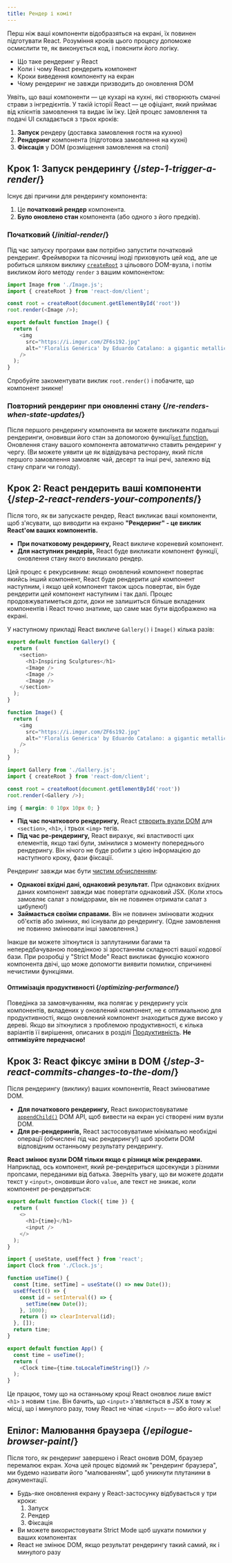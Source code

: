 ```yaml
---
title: Рендер і коміт
---
```


<Intro>

Перш ніж ваші компоненти відобразяться на екрані, їх повинен підготувати React. Розуміння кроків цього процесу допоможе осмислити те, як виконується код, і пояснити його логіку.

</Intro>

<YouWillLearn>

* Що таке рендеринг у React
* Коли і чому React рендерить компонент
* Кроки виведення компоненту на екран
* Чому рендеринг не завжди призводить до оновлення DOM

</YouWillLearn>

Уявіть, що ваші компоненти — це кухарі на кухні, які створюють смачні страви з інгредієнтів. У такій історії React — це офіціант, який приймає від клієнтів замовлення та видає їм їжу. Цей процес замовлення та подачі UI складається з трьох кроків:

1. **Запуск** рендеру (доставка замовлення гостя на кухню)
2. **Рендеринг** компонента (підготовка замовлення на кухні)
3. **Фіксація** у DOM (розміщення замовлення на столі)

<IllustrationBlock sequential>
  <Illustration caption="Виклик" alt="React як офіціант у ресторані, що збирає замовлення від клієнтів і передає їх до Кухні компонентів." src="/images/docs/illustrations/i_render-and-commit1.png" />
  <Illustration caption="Render" alt="The Card Chef gives React a fresh Card component." src="/images/docs/illustrations/i_render-and-commit2.png" />
  <Illustration caption="Commit" alt="React delivers the Card to the user at their table." src="/images/docs/illustrations/i_render-and-commit3.png" />
</IllustrationBlock>

## Крок 1: Запуск рендерингу {/*step-1-trigger-a-render*/}

Існує дві причини для рендерингу компонента:

1. Це **початковий рендер** компонента.
2. **Було оновлено стан** компонента (або одного з його предків).

### Початковий {/*initial-render*/}

Під час запуску програми вам потрібно запустити початковий рендеринг. Фреймворки та пісочниці іноді приховують цей код, але це робиться шляхом виклику [`createRoot`](/reference/react-dom/client/createRoot) з цільового DOM-вузла, і потім викликом його методу `render` з вашим компонентом:

<Sandpack>

```js src/index.js active
import Image from './Image.js';
import { createRoot } from 'react-dom/client';

const root = createRoot(document.getElementById('root'))
root.render(<Image />);
```

```js src/Image.js
export default function Image() {
  return (
    <img
      src="https://i.imgur.com/ZF6s192.jpg"
      alt="'Floralis Genérica' by Eduardo Catalano: a gigantic metallic flower sculpture with reflective petals"
    />
  );
}
```

</Sandpack>

Спробуйте закоментувати виклик `root.render()` і побачите, що компонент зникне!

### Повторний рендеринг при оновленні стану {/*re-renders-when-state-updates*/}

Після першого рендерингу компонента ви можете викликати подальші рендеринги, оновивши його стан за допомогою функції[`set` function.](/reference/react/useState#setstate) Оновлення стану вашого компонента автоматично ставить рендеринг у чергу. (Ви можете уявити це як відвідувача ресторану, який після першого замовлення замовляє чай, десерт та інші речі, залежно від стану спраги чи голоду).

<IllustrationBlock sequential>
  <Illustration caption="State update..." alt="React as a server in a restaurant, serving a Card UI to the user, represented as a patron with a cursor for their head. They patron expresses they want a pink card, not a black one!" src="/images/docs/illustrations/i_rerender1.png" />
  <Illustration caption="...triggers..." alt="React returns to the Component Kitchen and tells the Card Chef they need a pink Card." src="/images/docs/illustrations/i_rerender2.png" />
  <Illustration caption="...render!" alt="The Card Chef gives React the pink Card." src="/images/docs/illustrations/i_rerender3.png" />
</IllustrationBlock>

## Крок 2: React рендерить ваші компоненти {/*step-2-react-renders-your-components*/}

Після того, як ви запускаєте рендер, React викликає ваші компоненти, щоб з'ясувати, що виводити на екраню **"Рендеринг" - це виклик React'ом ваших компонентів.**

* **При початковому рендерингу,** React викличе кореневий компонент.
* **Для наступних рендерів,** React буде викликати компонент функції, оновлення стану якого викликало рендер.

Цей процес є рекурсивним: якщо оновлений компонент повертає якийсь інший компонент, React буде рендерити _цей_ компонент наступним, і якщо цей компонент також щось повертає, він буде рендерити _цей_ компонент наступним і так далі. Процес продовжуватиметься доти, доки не залишиться більше вкладених компонентів і React точно знатиме, що саме має бути відображено на екрані.

У наступному прикладі React викличе `Gallery()` і `Image()` кілька разів:

<Sandpack>

```js src/Gallery.js active
export default function Gallery() {
  return (
    <section>
      <h1>Inspiring Sculptures</h1>
      <Image />
      <Image />
      <Image />
    </section>
  );
}

function Image() {
  return (
    <img
      src="https://i.imgur.com/ZF6s192.jpg"
      alt="'Floralis Genérica' by Eduardo Catalano: a gigantic metallic flower sculpture with reflective petals"
    />
  );
}
```

```js src/index.js
import Gallery from './Gallery.js';
import { createRoot } from 'react-dom/client';

const root = createRoot(document.getElementById('root'))
root.render(<Gallery />);
```

```css
img { margin: 0 10px 10px 0; }
```

</Sandpack>

* **Під час початкового рендерингу,** React [створить вузли DOM](https://developer.mozilla.org/docs/Web/API/Document/createElement) для `<section>`, `<h1>`, і трьох `<img>` тегів. 
* **Під час ре-рендерингу,** React вирахує, які властивості цих елементів, якщо такі були, змінилися з моменту попереднього рендерингу. Він нічого не буде робити з цією інформацією до наступного кроку, фази фіксації.

<Pitfall>

Рендеринг завжди має бути [чистим обчисленням](/learn/keeping-components-pure):

* **Однакові вхідні дані, однаковий результат.** При однакових вхідних даних компонент завжди має повертати однаковий JSX. (Коли хтось замовляє салат з помідорами, він не повинен отримати салат з цибулею!)
* **Займається своїми справами.** Він не повинен змінювати жодних об'єктів або змінних, які існували до рендерингу. (Одне замовлення не повинно змінювати інші замовлення.)

Інакше ви можете зіткнутися із заплутаними багами та непередбачуваною поведінкою зі зростанням складності вашої кодової бази. При розробці у "Strict Mode" React викликає функцію кожного компонента двічі, що може допомогти виявити помилки, спричинені нечистими функціями.

</Pitfall>

<DeepDive>

#### Оптимізація продуктивності {/*optimizing-performance*/}

Поведінка за замовчуванням, яка полягає у рендерингу усіх компонентів, вкладених у оновлений компонент, не є оптимальною для продуктивності, якщо оновлений компонент знаходиться дуже високо у дереві. Якщо ви зіткнулися з проблемою продуктивності, є кілька варіантів її вирішення, описаних в розділі [Продуктивність](https://reactjs.org/docs/optimizing-performance.html). **Не оптимізуйте передчасно!**

</DeepDive>

## Крок 3: React фіксує зміни в DOM {/*step-3-react-commits-changes-to-the-dom*/}

Після рендерингу (виклику) ваших компонентів, React змінюватиме DOM.

* **Для початкового рендерингу,** React використовуватиме [`appendChild()`](https://developer.mozilla.org/docs/Web/API/Node/appendChild) DOM API, щоб вивести на екран усі створені ним вузли DOM.
* **Для ре-рендерингів,** React застосовуватиме мінімально необхідні операції (обчислені під час рендерингу!) щоб зробити DOM відповідним останньому результату рендерингу.

**React змінює вузли DOM тільки якщо є різниця між рендерами.** Наприклад, ось компонент, який ре-рендериться щосекунди з різними пропсами, переданими від батька. Зверніть увагу, що ви можете додати текст у `<input>`, оновивши його `value`, але текст не зникає, коли компонент ре-рендериться:

<Sandpack>

```js src/Clock.js active
export default function Clock({ time }) {
  return (
    <>
      <h1>{time}</h1>
      <input />
    </>
  );
}
```

```js src/App.js hidden
import { useState, useEffect } from 'react';
import Clock from './Clock.js';

function useTime() {
  const [time, setTime] = useState(() => new Date());
  useEffect(() => {
    const id = setInterval(() => {
      setTime(new Date());
    }, 1000);
    return () => clearInterval(id);
  }, []);
  return time;
}

export default function App() {
  const time = useTime();
  return (
    <Clock time={time.toLocaleTimeString()} />
  );
}
```

</Sandpack>

Це працює, тому що на останньому кроці React оновлює лише вміст `<h1>` з новим `time`. Він бачить, що `<input>` з'являється в JSX в тому ж місці, що і минулого разу, тому React не чіпає `<input>` — або його `value`!

## Епілог: Малювання браузера {/*epilogue-browser-paint*/}

Після того, як рендеринг завершено і React оновив DOM, браузер перемалює екран. Хоча цей процес відомий як "рендеринг браузера", ми будемо називати його "малюванням", щоб уникнути плутанини в документації.

<Illustration alt="A browser painting 'still life with card element'." src="/images/docs/illustrations/i_browser-paint.png" />

<Recap>

* Будь-яке оновлення екрану у React-застосунку відбувається у три кроки:
  1. Запуск
  2. Рендер
  3. Фіксація
* Ви можете використовувати Strict Mode щоб шукати помилки у ваших компонентах
* React не змінює DOM, якщо результат рендерингу такий самий, як і минулого разу

</Recap>

